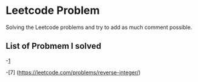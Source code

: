 # Leetcode Problem

Solving the Leetcode problems and try to add as much comment possible.

## List of Probmem I solved

-[1](https://leetcode.com/problems/two-sum/)

-[7] (https://leetcode.com/problems/reverse-integer/)

